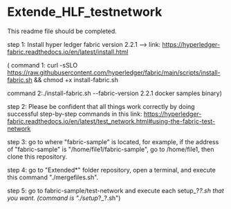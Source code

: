 # Extende_HLF_testnetwork
This readme file should be completed.

step 1: Install hyper ledger fabric version 2.2.1 --> link: https://hyperledger-fabric.readthedocs.io/en/latest/install.html

(
command 1: curl -sSLO https://raw.githubusercontent.com/hyperledger/fabric/main/scripts/install-fabric.sh && chmod +x install-fabric.sh

command 2:./install-fabric.sh  --fabric-version 2.2.1 docker samples binary)

step 2: Please be confident that all things work correctly by doing successful step-by-step commands in this link: https://hyperledger-fabric.readthedocs.io/en/latest/test_network.html#using-the-fabric-test-network 

step 3: go to where "fabric-sample" is located, for example, if the address of "fabric-sample" is "/home/file1/fabric-sample", go to /home/file1, then clone this repository.

step 4: go to "Extended*" folder repository, open a terminal, and execute this command "./mergefiles.sh".

step 5: go to fabric-sample/test-network and execute each setup_?_?.sh that you want. (command is "./setup_?_?.sh")






